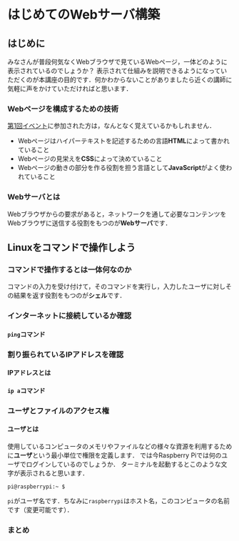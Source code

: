 # はじめてのWebサーバ構築

## はじめに
みなさんが普段何気なくWebブラウザで見ているWebページ，一体どのように表示されているのでしょうか？
表示されて仕組みを説明できるようになっていただくのが本講座の目的です．何かわからないことがありましたら近くの講師に気軽に声をかけていただければと思います．

### Webページを構成するための技術
[第1回イベント](https://gdsc.community.dev/events/details/developer-student-clubs-national-institute-of-technology-kosen-kumamoto-college-presents-di-1hui-hazimetenowebtogit/)に参加された方は，なんとなく覚えているかもしれません．
- Webページはハイパーテキストを記述するための言語**HTML**によって書かれていること
- Webページの見栄えを**CSS**によって決めていること
- Webページの動きの部分を作る役割を担う言語として**JavaScript**がよく使われていること

### Webサーバとは
Webブラウザからの要求があると，ネットワークを通して必要なコンテンツをWebブラウザに送信する役割をもつのが**Webサーバ**です．

## Linuxをコマンドで操作しよう

### コマンドで操作するとは一体何なのか
コマンドの入力を受け付けて，そのコマンドを実行し，入力したユーザに対しその結果を返す役割をもつのが**シェル**です．

### インターネットに接続しているか確認

#### `ping`コマンド

### 割り振られているIPアドレスを確認

#### IPアドレスとは

#### `ip a`コマンド

### ユーザとファイルのアクセス権

#### ユーザとは
使用しているコンピュータのメモリやファイルなどの様々な資源を利用するために**ユーザ**という最小単位で権限を定義します．
では今Raspberry Piでは何のユーザでログインしているのでしょうか．
ターミナルを起動するとこのような文字が表示されると思います．
```
pi@raspberrypi:~ $
```
`pi`がユーザ名です．ちなみに`raspberrypi`はホスト名，このコンピュータの名前です（変更可能です）．

### まとめ
